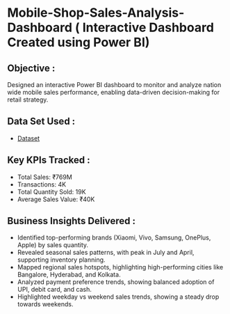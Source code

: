 # Mobile-Shop-Sales-Analysis-Dashboard ( Interactive Dashboard Created using Power BI)

## Objective :
Designed an interactive Power BI dashboard to monitor and analyze nation wide mobile sales performance, enabling data-driven decision-making for retail strategy.

## Data Set Used :
- <a href="https://github.com/RahulPrasad22/Mobile-Shop-Sales-Analysis-Dashboard/blob/main/Mobile_sales_data.xlsx">Dataset</a>

## Key KPIs Tracked : 
- Total Sales: ₹769M
- Transactions: 4K
- Total Quantity Sold: 19K
- Average Sales Value: ₹40K

## Business Insights Delivered :
- Identified top-performing brands (Xiaomi, Vivo, Samsung, OnePlus, Apple) by sales quantity.
- Revealed seasonal sales patterns, with peak in July and April, supporting inventory planning.
- Mapped regional sales hotspots, highlighting high-performing cities like Bangalore, Hyderabad, and Kolkata.
- Analyzed  payment preference trends, showing balanced adoption of UPI, debit card, and cash.
- Highlighted weekday vs weekend sales trends, showing a steady drop towards weekends.



